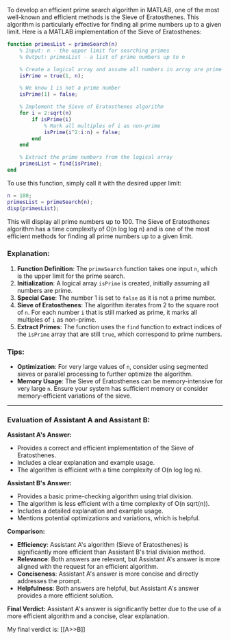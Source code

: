 
To develop an efficient prime search algorithm in MATLAB, one of the most well-known and efficient methods is the Sieve of Eratosthenes. This algorithm is particularly effective for finding all prime numbers up to a given limit. Here is a MATLAB implementation of the Sieve of Eratosthenes:

```matlab
function primesList = primeSearch(n)
    % Input: n - the upper limit for searching primes
    % Output: primesList - a list of prime numbers up to n

    % Create a logical array and assume all numbers in array are prime
    isPrime = true(1, n);

    % We know 1 is not a prime number
    isPrime(1) = false;

    % Implement the Sieve of Eratosthenes algorithm
    for i = 2:sqrt(n)
        if isPrime(i)
            % Mark all multiples of i as non-prime
            isPrime(i^2:i:n) = false;
        end
    end

    % Extract the prime numbers from the logical array
    primesList = find(isPrime);
end
```

To use this function, simply call it with the desired upper limit:

```matlab
n = 100;
primesList = primeSearch(n);
disp(primesList);
```

This will display all prime numbers up to 100. The Sieve of Eratosthenes algorithm has a time complexity of O(n log log n) and is one of the most efficient methods for finding all prime numbers up to a given limit.

### Explanation:
1. **Function Definition**: The `primeSearch` function takes one input `n`, which is the upper limit for the prime search.
2. **Initialization**: A logical array `isPrime` is created, initially assuming all numbers are prime.
3. **Special Case**: The number 1 is set to `false` as it is not a prime number.
4. **Sieve of Eratosthenes**: The algorithm iterates from 2 to the square root of `n`. For each number `i` that is still marked as prime, it marks all multiples of `i` as non-prime.
5. **Extract Primes**: The function uses the `find` function to extract indices of the `isPrime` array that are still `true`, which correspond to prime numbers.

### Tips:
- **Optimization**: For very large values of `n`, consider using segmented sieves or parallel processing to further optimize the algorithm.
- **Memory Usage**: The Sieve of Eratosthenes can be memory-intensive for very large `n`. Ensure your system has sufficient memory or consider memory-efficient variations of the sieve.

---

### Evaluation of Assistant A and Assistant B:

**Assistant A's Answer:**
- Provides a correct and efficient implementation of the Sieve of Eratosthenes.
- Includes a clear explanation and example usage.
- The algorithm is efficient with a time complexity of O(n log log n).

**Assistant B's Answer:**
- Provides a basic prime-checking algorithm using trial division.
- The algorithm is less efficient with a time complexity of O(n sqrt(n)).
- Includes a detailed explanation and example usage.
- Mentions potential optimizations and variations, which is helpful.

**Comparison:**
- **Efficiency**: Assistant A's algorithm (Sieve of Eratosthenes) is significantly more efficient than Assistant B's trial division method.
- **Relevance**: Both answers are relevant, but Assistant A's answer is more aligned with the request for an efficient algorithm.
- **Conciseness**: Assistant A's answer is more concise and directly addresses the prompt.
- **Helpfulness**: Both answers are helpful, but Assistant A's answer provides a more efficient solution.

**Final Verdict:**
Assistant A's answer is significantly better due to the use of a more efficient algorithm and a concise, clear explanation.

My final verdict is: [[A>>B]]